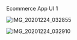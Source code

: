 Ecommerce App UI 1


![IMG_20201224_032855](https://user-images.githubusercontent.com/49858681/103040023-58144100-4598-11eb-9e5c-67d1fd985765.jpg)



![IMG_20201224_032910](https://user-images.githubusercontent.com/49858681/103040107-7d08b400-4598-11eb-82a1-0ca5d9f8c979.jpg)
